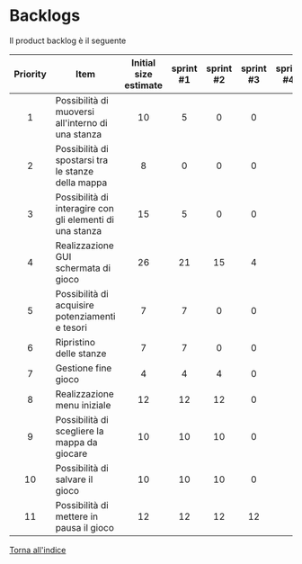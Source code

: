 # Backlogs
Il product backlog è il seguente

| Priority | Item                                                     | Initial size estimate | sprint #1 | sprint #2 | sprint #3 | sprint #4 |
|:--------:|----------------------------------------------------------|:---------------------:|:---------:|:---------:|:---------:|:---------:|
|    1     | Possibilità di muoversi all'interno di una stanza        |           10          |     5     |     0     |     0     |
|    2     | Possibilità di spostarsi tra le stanze della mappa       |           8           |     0     |     0     |     0     |
|    3     | Possibilità di interagire con gli elementi di una stanza |          15           |     5     |     0     |     0     |
|    4     | Realizzazione GUI schermata di gioco                     |          26           |     21    |     15    |     4     |
|    5     | Possibilità di acquisire potenziamenti e tesori          |           7           |     7     |     0     |     0     |
|    6     | Ripristino delle stanze                                  |           7           |     7     |     0     |     0     |
|    7     | Gestione fine gioco                                      |           4           |     4     |     4     |     0     |
|    8     | Realizzazione menu iniziale                              |          12           |     12    |     12    |     0     |
|    9     | Possibilità di scegliere la mappa da giocare             |          10           |     10    |     10    |     0     |
|    10    | Possibilità di salvare il gioco                          |          10           |     10    |     10    |     0     |
|    11    | Possibilità di mettere in pausa il gioco                 |          12           |     12    |     12    |     12    |

[Torna all'indice](../report.md) 
